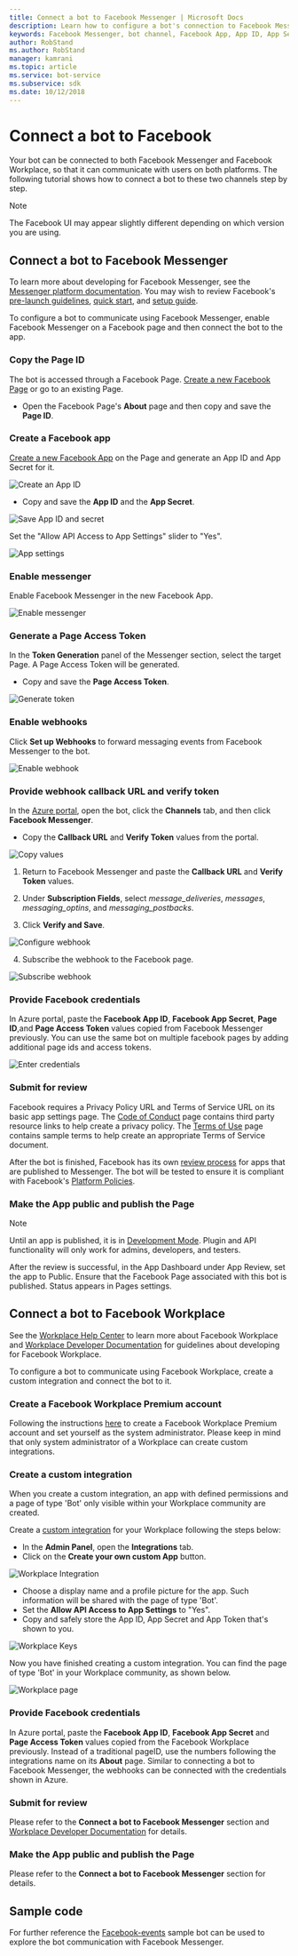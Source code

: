 ```yaml
---
title: Connect a bot to Facebook Messenger | Microsoft Docs
description: Learn how to configure a bot's connection to Facebook Messenger.
keywords: Facebook Messenger, bot channel, Facebook App, App ID, App Secret, Facebook bot, credentials
author: RobStand
ms.author: RobStand
manager: kamrani
ms.topic: article
ms.service: bot-service
ms.subservice: sdk
ms.date: 10/12/2018
---
```


# Connect a bot to Facebook

Your bot can be connected to both Facebook Messenger and Facebook Workplace, so that it can communicate with users on both platforms. The following tutorial shows how to connect a bot to these two channels step by step.

> [!NOTE]
> The Facebook UI may appear slightly different depending on which version you are using.

## Connect a bot to Facebook Messenger

To learn more about developing for Facebook Messenger, see the [Messenger platform documentation](https://developers.facebook.com/docs/messenger-platform). You may wish to review Facebook's [pre-launch guidelines](https://developers.facebook.com/docs/messenger-platform/product-overview/launch#app_public), [quick start](https://developers.facebook.com/docs/messenger-platform/guides/quick-start), and [setup guide](https://developers.facebook.com/docs/messenger-platform/guides/setup).

To configure a bot to communicate using Facebook Messenger, enable Facebook Messenger on a Facebook page and then connect the bot to the app.

### Copy the Page ID

The bot is accessed through a Facebook Page. [Create a new Facebook Page](https://www.facebook.com/bookmarks/pages) or go to an existing Page.

* Open the Facebook Page's **About** page and then copy and save the **Page ID**.

### Create a Facebook app

[Create a new Facebook App](https://developers.facebook.com/quickstarts/?platform=web) on the Page and generate an App ID and App Secret for it.

![Create an App ID](~/media/channels/FB-CreateAppId.png)

* Copy and save the **App ID** and the **App Secret**.

![Save App ID and secret](~/media/channels/FB-get-appid.png)

Set the "Allow API Access to App Settings" slider to "Yes".

![App settings](~/media/bot-service-channel-connect-facebook/api_settings.png)

### Enable messenger

Enable Facebook Messenger in the new Facebook App.

![Enable messenger](~/media/channels/FB-AddMessaging1.png)

### Generate a Page Access Token

In the **Token Generation** panel of the Messenger section, select the target Page. A Page Access Token will be generated.

* Copy and save the **Page Access Token**.

![Generate token](~/media/channels/FB-generateToken.png)

### Enable webhooks

Click **Set up Webhooks** to forward messaging events from Facebook Messenger to the bot.

![Enable webhook](~/media/channels/FB-webhook.png)

### Provide webhook callback URL and verify token

In the [Azure portal](https://portal.azure.com/), open the bot, click the **Channels** tab, and then click **Facebook Messenger**.

* Copy the **Callback URL** and **Verify Token** values from the portal.

![Copy values](~/media/channels/fb-callbackVerify.png)

1. Return to Facebook Messenger and paste the **Callback URL** and **Verify Token** values.

2. Under **Subscription Fields**, select *message\_deliveries*, *messages*, *messaging\_optins*, and *messaging\_postbacks*.

3. Click **Verify and Save**.

![Configure webhook](~/media/channels/FB-webhookConfig.png)

4. Subscribe the webhook to the Facebook page.

![Subscribe webhook](~/media/bot-service-channel-connect-facebook/subscribe-webhook.png)


### Provide Facebook credentials

In Azure portal, paste the **Facebook App ID**, **Facebook App Secret**, **Page ID**,and **Page Access Token** values copied from Facebook Messenger previously. You can use the same bot on multiple facebook pages by adding additional page ids and access tokens.

![Enter credentials](~/media/channels/fb-credentials2.png)

### Submit for review

Facebook requires a Privacy Policy URL and Terms of Service URL on its basic app settings page. The [Code of Conduct](https://investor.fb.com/corporate-governance/code-of-conduct/default.aspx) page contains third party resource links to help create a privacy policy. The [Terms of Use](https://www.facebook.com/terms.php) page contains sample terms to help create an appropriate Terms of Service document.

After the bot is finished, Facebook has its own [review process](https://developers.facebook.com/docs/messenger-platform/app-review) for apps that are published to Messenger. The bot will be tested to ensure it is compliant with Facebook's [Platform Policies](https://developers.facebook.com/docs/messenger-platform/policy-overview).

### Make the App public and publish the Page

> [!NOTE]
> Until an app is published, it is in [Development Mode](https://developers.facebook.com/docs/apps/managing-development-cycle). Plugin and API functionality will only work for admins, developers, and testers.

After the review is successful, in the App Dashboard under App Review, set the app to Public.
Ensure that the Facebook Page associated with this bot is published. Status appears in Pages settings.

## Connect a bot to Facebook Workplace

See the [Workplace Help Center](https://workplace.facebook.com/help/work/) to learn more about Facebook Workplace and [Workplace Developer Documentation](https://developers.facebook.com/docs/workplace) for guidelines about developing for Facebook Workplace.

To configure a bot to communicate using Facebook Workplace, create a custom integration and connect the bot to it.

### Create a Facebook Workplace Premium account

Following the instructions [here](https://www.facebook.com/workplace) to create a Facebook Workplace Premium account and set yourself as the system administrator. Please keep in mind that only system administrator of a Workplace can create custom integrations.

### Create a custom integration

When you create a custom integration, an app with defined permissions and a page of type 'Bot' only visible within your Workplace community are created.

Create a [custom integration](https://developers.facebook.com/docs/workplace/custom-integrations-new) for your Workplace following the steps below:

- In the **Admin Panel**, open the **Integrations** tab.
- Click on the **Create your own custom App** button.

![Workplace Integration](~/media/channels/fb-integration.png)

- Choose a display name and a profile picture for the app. Such information will be shared with the page of type 'Bot'.
- Set the **Allow API Access to App Settings** to "Yes".
- Copy and safely store the App ID, App Secret and App Token that's shown to you.

![Workplace Keys](~/media/channels/fb-keys.png)

Now you have finished creating a custom integration. You can find the page of type 'Bot' in your Workplace community, as shown below.

![Workplace page](~/media/channels/fb-page.png)

### Provide Facebook credentials

In Azure portal, paste the **Facebook App ID**, **Facebook App Secret** and **Page Access Token** values copied from the Facebook Workplace previously. Instead of a traditional pageID, use the numbers following the integrations name on its **About** page. Similar to connecting a bot to Facebook Messenger, the webhooks can be connected with the credentials shown in Azure.

### Submit for review
Please refer to the **Connect a bot to Facebook Messenger** section and [Workplace Developer Documentation](https://developers.facebook.com/docs/workplace) for details.

### Make the App public and publish the Page
Please refer to the **Connect a bot to Facebook Messenger** section for details.

## Sample code

For further reference the <a href="https://aka.ms/facebook-events" target="_blank">Facebook-events</a> sample bot can be used to explore the bot communication with Facebook Messenger.
